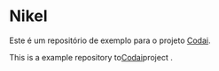 # Nikel

Este é um repositório de exemplo para o projeto [Codai](https://plataforma.growdev.com.br).

This is a example repository to[Codai](https://plataforma.growdev.com.br)project .

